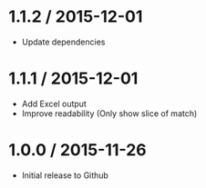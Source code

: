 1.1.2 / 2015-12-01
==================

  * Update dependencies

1.1.1 / 2015-12-01
==================

  * Add Excel output
  * Improve readability (Only show slice of match)

1.0.0 / 2015-11-26
==================

  * Initial release to Github
